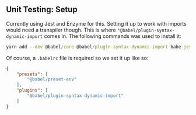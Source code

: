 

## Unit Testing: Setup

Currently using Jest and Enzyme for this. Setting it up to work with imports would need a transpiler though. This is where `"@babel/plugin-syntax-dynamic-import` comes in. The following commands was used to install it:

```cmd
yarn add --dev @babel/core @babel/plugin-syntax-dynamic-import babe-jest babe-core@^7.0.0-0
```

Of course, a `.babelrc` file is required so we set it up like so:

```json
{
    "presets": [
        "@babel/preset-env"
    ],
    "plugins": [
        "@babel/plugin-syntax-dynamic-import"
    ]
}
```